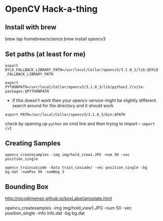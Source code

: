 # OpenCV Hack-a-thing

## Install with brew
brew tap homebrew/science
brew install opencv3

## Set paths (at least for me)
`export DYLD_FALLBACK_LIBRARY_PATH=/usr/local/Cellar/opencv3/3.1.0_1/lib:$DYLD_FALLBACK_LIBRARY_PATH`

`export PYTHONPATH=/usr/local/Cellar/opencv3/3.1.0_3/lib/python2.7/site-packages:$PYTHONPATH`
- if this doesn't work then your opencv version might be slightly different. search around for the directory and it should work

`export PATH=/usr/local/Cellar/opencv3/3.1.0_3/bin:$PATH`


check by opening up `python` on cmd line and then trying to import – `import cv2`

## Creating Samples
`opencv_createsamples -img img/hold_view1.JPG -num 50 -vec position_single`

`opencv_traincascade -data train_cascade/ -vec position_single -bg bg.dat -numPos 50 -numNeg 3`

## Bounding Box
http://nicodjimenez.github.io/boxLabel/annotate.html

opencv_createsamples -img img/hold_view1.JPG -num 50 -vec position_single -info info.dat -bg bg.dat

